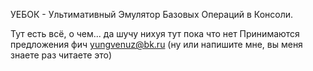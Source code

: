 УЕБОК - Ультимативный Эмулятор Базовых Операций в Консоли.

Тут есть всё, о чем... да шучу нихуя тут пока что нет
Принимаются предложения фич yungvenuz@bk.ru (ну или напишите мне, вы меня знаете раз читаете это)
